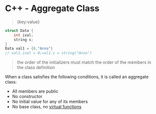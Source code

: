 # C++ - Aggregate Class

> {key:value}

```c++
struct Data {
    int ival;
    string s;
}
Data val1 = {0,"Anna"}
// val1.ival = 0;val1.s = string("Anna")
```

> the order of the initializers must match the order of the members in the class definition

When a class satisfies the following conditions, it is called an aggregate class:

- All members are public
- No constructor
- No initial value for any of its members
- No base class, no [virtual functions](c++-virtual-function.md)

